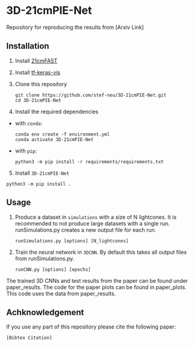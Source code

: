 # 3D-21cmPIE-Net

Repository for reproducing the results from [Arxiv Link]

Installation
------------
1. Install [21cmFAST][21cmFAST]
2. Install [tf-keras-vis][tf-keras-vis]
3. Clone this repository
    ```
    git clone https://github.com/stef-neu/3D-21cmPIE-Net.git
    cd 3D-21cmPIE-Net
    ```

4. Install the required dependencies

  - with `conda`:
    ```
    conda env create -f environment.yml
    conda activate 3D-21cmPIE-Net
    ```
  - with `pip`:
    ``` 
    python3 -m pip install -r requirements/requirements.txt
    ```

5. Install `3D-21cmPIE-Net`

  ```
  python3 -m pip install .
  ```

[21cmFAST]: https://github.com/21cmfast/21cmFAST
[tf-keras-vis]: https://github.com/keisen/tf-keras-vis

Usage
-----
1. Produce a dataset in `simulations` with a size of N lightcones. It is recommended to not produce large datasets with a single run. runSimulations.py creates a new output file for each run.
    ```
    runSimulations.py [options] [N_lightcones]
    ```
2. Train the neural network in `3DCNN`. By default this takes all output files from runSimulations.py.
    ```
    runCNN.py [options] [epochs]
    ```
The trained 3D CNNs and test results from the paper can be found under paper_results. The code for the paper plots can be found in paper_plots. This code uses the data from paper_results.

Achknowledgement
----------------
If you use any part of this repository please cite the following paper:
```text
[Bibtex Citation]
```
